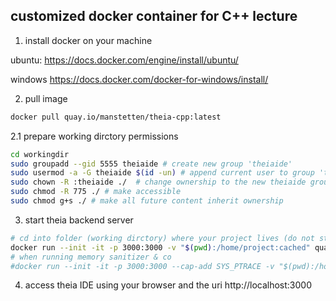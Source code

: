## customized docker container for C++ lecture 
1. install docker on your machine

ubuntu:
https://docs.docker.com/engine/install/ubuntu/

windows
https://docs.docker.com/docker-for-windows/install/

2. pull image 
```bash
docker pull quay.io/manstetten/theia-cpp:latest
```

2.1 prepare working dirctory permissions
```bash
cd workingdir
sudo groupadd --gid 5555 theiaide # create new group 'theiaide'
sudo usermod -a -G theiaide $(id -un) # append current user to group 'theiaide'
sudo chown -R :theiaide ./  # change ownership to the new theiaide group
sudo chmod -R 775 ./ # make accessible 
sudo chmod g+s ./ # make all future content inherit ownership
```

3. start theia backend server
```bash
# cd into folder (working dirctory) where your project lives (do not start in Home-folder as a lot of file-precaching happens then)
docker run --init -it -p 3000:3000 -v "$(pwd):/home/project:cached" quay.io/manstetten/theia-cpp:latest  
# when running memory sanitizer & co
#docker run --init -it -p 3000:3000 --cap-add SYS_PTRACE -v "$(pwd):/home/project:cached" quay.io/manstetten/theia-cpp:latest 
```

4. access theia IDE using your browser and the uri http://localhost:3000


